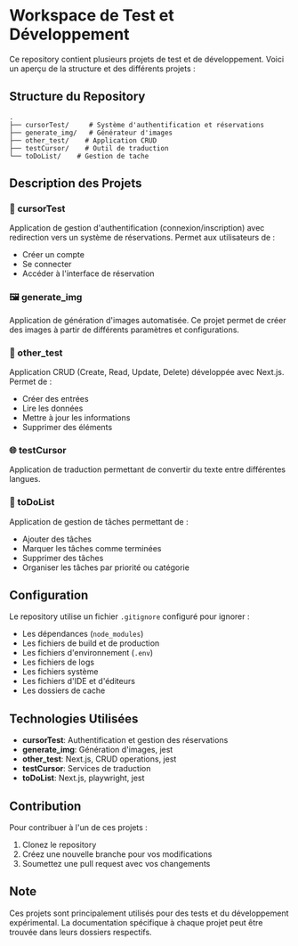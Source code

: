 # Workspace de Test et Développement

Ce repository contient plusieurs projets de test et de développement. Voici un aperçu de la structure et des différents projets :

## Structure du Repository

```
.
├── cursorTest/     # Système d'authentification et réservations
├── generate_img/   # Générateur d'images
├── other_test/    # Application CRUD
├── testCursor/    # Outil de traduction
└── toDoList/    # Gestion de tache
```

## Description des Projets

### 🔐 cursorTest
Application de gestion d'authentification (connexion/inscription) avec redirection vers un système de réservations. Permet aux utilisateurs de :
- Créer un compte
- Se connecter
- Accéder à l'interface de réservation

### 🖼️ generate_img
Application de génération d'images automatisée. Ce projet permet de créer des images à partir de différents paramètres et configurations.

### 📝 other_test
Application CRUD (Create, Read, Update, Delete) développée avec Next.js. Permet de :
- Créer des entrées
- Lire les données
- Mettre à jour les informations
- Supprimer des éléments

### 🌐 testCursor
Application de traduction permettant de convertir du texte entre différentes langues.

### 📝 toDoList
Application de gestion de tâches permettant de :
- Ajouter des tâches
- Marquer les tâches comme terminées
- Supprimer des tâches
- Organiser les tâches par priorité ou catégorie

## Configuration

Le repository utilise un fichier `.gitignore` configuré pour ignorer :
- Les dépendances (`node_modules`)
- Les fichiers de build et de production
- Les fichiers d'environnement (`.env`)
- Les fichiers de logs
- Les fichiers système
- Les fichiers d'IDE et d'éditeurs
- Les dossiers de cache

## Technologies Utilisées

- **cursorTest**: Authentification et gestion des réservations
- **generate_img**: Génération d'images, jest
- **other_test**: Next.js, CRUD operations, jest
- **testCursor**: Services de traduction
- **toDoList**: Next.js, playwright, jest

## Contribution

Pour contribuer à l'un de ces projets :
1. Clonez le repository
2. Créez une nouvelle branche pour vos modifications
3. Soumettez une pull request avec vos changements

## Note

Ces projets sont principalement utilisés pour des tests et du développement expérimental. La documentation spécifique à chaque projet peut être trouvée dans leurs dossiers respectifs. 